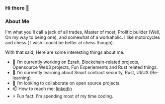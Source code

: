 ### Hi there 👋

### About Me
I'm what you'll call a jack of all trades, Master of most, Prolific builder (Well, On my way to being one), and somewhat of a workaholic. I like motorcycles and chess ( I wish I could be better at chess though).

With that said, Here are some interesting things about me.
- 🔭 I’m currently working on Ezrah, Blockchain-related projects, Opensource Web3 projects, Fun Experiements and Rust related things.
- 🌱 I’m currently learning about Smart contract security, Rust, UI/UX (Re-learning)
- 👯 I’m looking to collaborate on open source projects.
- 📫 How to reach me: [linkedIn](https://www.linkedin.com/in/chibuike-o-85b88aab/)
- ⚡ Fun fact: I'm spending most of my time coding.

<!--
**Mozartted/Mozartted** is a ✨ _special_ ✨ repository because its `README.md` (this file) appears on your GitHub profile.

Here are some ideas to get you started:

- 🔭 I’m currently working on ...
- 🌱 I’m currently learning ...
- 👯 I’m looking to collaborate on ...
- 🤔 I’m looking for help with ...
- 💬 Ask me about ...
- 📫 How to reach me: ...
- 😄 Pronouns: ...
- ⚡ Fun fact: ...
-->
